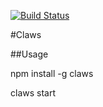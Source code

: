 [![Build Status](https://travis-ci.org/devWayne/claws.svg?branch=master)](https://travis-ci.org/devWayne/claws)

#Claws

##Usage

npm install -g claws

claws start
